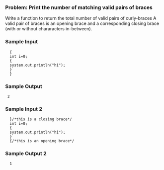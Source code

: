  <h3>Problem: Print the number of matching valid pairs of braces </h3>

Write a function to return the total number of valid pairs of curly-braces
A valid pair of braces is an opening brace and a corresponding closing brace (with or
without chararacters in-between).
   
<h3>Sample Input</h3>
    
      {
      int i=0;
      {
      system.out.println("hi");
      }
      }

<h3>Sample Output</h3>

     2

<h3>Sample Input 2</h3>

      }/*this is a closing brace*/
      int i=0;
      {
      system.out.println("hi");
      }
      {/*this is an opening brace*/

<h3>Sample Output 2</h3>

      1